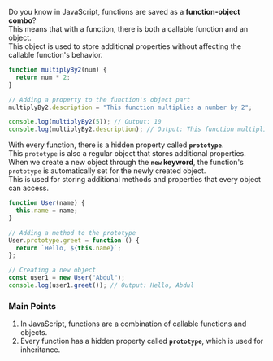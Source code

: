 Do you know in JavaScript, functions are saved as a **function-object combo**?  
This means that with a function, there is both a callable function and an object.  
This object is used to store additional properties without affecting the callable function's behavior.  

```javascript
function multiplyBy2(num) {
  return num * 2;
}

// Adding a property to the function's object part
multiplyBy2.description = "This function multiplies a number by 2";

console.log(multiplyBy2(5)); // Output: 10
console.log(multiplyBy2.description); // Output: This function multiplies a number by 2
```

With every function, there is a hidden property called **`prototype`**.  
This `prototype` is also a regular object that stores additional properties.  
When we create a new object through the **`new` keyword**, the function's `prototype` is automatically set for the newly created object.  
This is used for storing additional methods and properties that every object can access.  

```javascript
function User(name) {
  this.name = name;
}

// Adding a method to the prototype
User.prototype.greet = function () {
  return `Hello, ${this.name}`;
};

// Creating a new object
const user1 = new User("Abdul");
console.log(user1.greet()); // Output: Hello, Abdul
```

### **Main Points**
1. In JavaScript, functions are a combination of callable functions and objects.  
2. Every function has a hidden property called **`prototype`**, which is used for inheritance.


